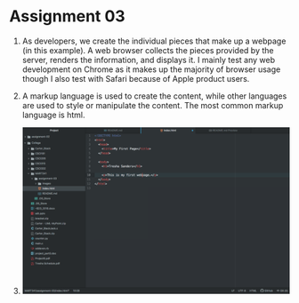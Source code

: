# Assignment 03

1. As developers, we create the individual pieces that make up a webpage (in this example). A web browser collects the pieces provided by the server, renders the information, and displays it. I mainly test any web development on Chrome as it makes up the majority of browser usage though I also test with Safari because of Apple product users.

2. A markup language is used to create the content, while other languages are used to style or manipulate the content. The most common markup language is html.

3. ![Screenshot of my first webpage](./images/assignment03screenshot.png)
